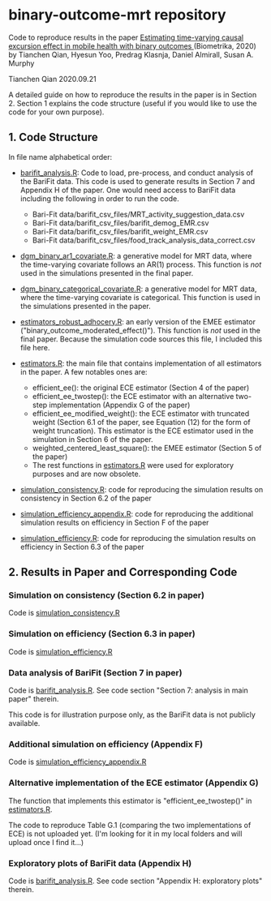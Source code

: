 # binary-outcome-mrt repository

Code to reproduce results in the paper [Estimating time-varying causal excursion effect in mobile health with binary outcomes
](https://academic.oup.com/biomet/advance-article/doi/10.1093/biomet/asaa070/5901535) (Biometrika, 2020) by Tianchen Qian, Hyesun Yoo, Predrag Klasnja, Daniel Almirall, Susan A. Murphy

Tianchen Qian
2020.09.21


A detailed guide on how to reproduce the results in the paper is in Section 2. Section 1 explains the code structure (useful if you would like to use the code for your own purpose).



## 1. Code Structure

In file name alphabetical order:

* [barifit_analysis.R](barifit_analysis.R): Code to load, pre-process, and conduct analysis of the BariFit data. This code is used to generate results in Section 7 and Appendix H of the paper. One would need access to BariFit data including the following in order to run the code.
    * Bari-Fit data/barifit_csv_files/MRT_activity_suggestion_data.csv
    * Bari-Fit data/barifit_csv_files/barifit_demog_EMR.csv
    * Bari-Fit data/barifit_csv_files/barifit_weight_EMR.csv
    * Bari-Fit data/barifit_csv_files/food_track_analysis_data_correct.csv
    
* [dgm_binary_ar1_covariate.R](dgm_binary_ar1_covariate.R): a generative model for MRT data, where the time-varying covariate follows an AR(1) process. This function is *not* used in the simulations presented in the final paper.

* [dgm_binary_categorical_covariate.R](dgm_binary_categorical_covariate.R): a generative model for MRT data, where the time-varying covariate is categorical. This function is used in the simulations presented in the paper.

* [estimators_robust_adhocery.R](estimators_robust_adhocery.R): an early version of the EMEE estimator ("binary_outcome_moderated_effect()"). This function is *not* used in the final paper. Because the simulation code sources this file, I included this file here.

* [estimators.R](estimators.R): the main file that contains implementation of all estimators in the paper. A few notables ones are:
    * efficient_ee(): the original ECE estimator (Section 4 of the paper)
    * efficient_ee_twostep(): the ECE estimator with an alternative two-step implementation (Appendix G of the paper)
    * efficient_ee_modified_weight(): the ECE estimator with truncated weight (Section 6.1 of the paper, see Equation (12) for the form of weight truncation). This estimator is the ECE estimator used in the simulation in Section 6 of the paper.
    * weighted_centered_least_square(): the EMEE estimator (Section 5 of the paper)
    * The rest functions in [estimators.R](estimators.R) were used for exploratory purposes and are now obsolete.

* [simulation_consistency.R](simulation_consistency.R): code for reproducing the simulation results on consistency in Section 6.2 of the paper

* [simulation_efficiency_appendix.R](simulation_efficiency_appendix.R): code for reproducing the additional simulation results on efficiency in Section F of the paper

* [simulation_efficiency.R](simulation_efficiency.R): code for reproducing the simulation results on efficiency in Section 6.3 of the paper


## 2. Results in Paper and Corresponding Code

### Simulation on consistency (Section 6.2 in paper) 

Code is [simulation_consistency.R](simulation_consistency.R)

### Simulation on efficiency (Section 6.3 in paper)

Code is [simulation_efficiency.R](simulation_efficiency.R)

### Data analysis of BariFit (Section 7 in paper)

Code is [barifit_analysis.R](barifit_analysis.R). See code section "Section 7: analysis in main paper" therein.

This code is for illustration purpose only, as the BariFit data is not publicly available.

### Additional simulation on efficiency (Appendix F)

Code is [simulation_efficiency_appendix.R](simulation_efficiency_appendix.R)

### Alternative implementation of the ECE estimator (Appendix G)

The function that implements this estimator is "efficient_ee_twostep()" in [estimators.R](estimators.R).

The code to reproduce Table G.1 (comparing the two implementations of ECE) is not uploaded yet. (I'm looking for it in my local folders and will upload once I find it...)

### Exploratory plots of BariFit data (Appendix H)

Code is [barifit_analysis.R](barifit_analysis.R). See code section "Appendix H: exploratory plots" therein.
